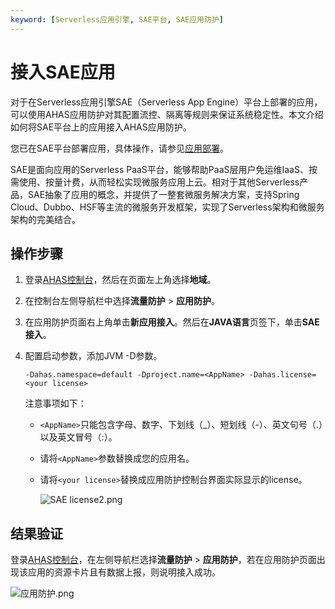 ```yaml
---
keyword: [Serverless应用引擎, SAE平台, SAE应用防护]
---
```


# 接入SAE应用

对于在Serverless应用引擎SAE（Serverless App Engine）平台上部署的应用，可以使用AHAS应用防护对其配置流控、隔离等规则来保证系统稳定性。本文介绍如何将SAE平台上的应用接入AHAS应用防护。

您已在SAE平台部署应用，具体操作，请参见[应用部署](/cn.zh-CN/应用部署/应用部署概述.md)。

SAE是面向应用的Serverless PaaS平台，能够帮助PaaS层用户免运维IaaS、按需使用、按量计费，从而轻松实现微服务应用上云。相对于其他Serverless产品，SAE抽象了应用的概念，并提供了一整套微服务解决方案，支持Spring Cloud、Dubbo、HSF等主流的微服务开发框架，实现了Serverless架构和微服务架构的完美结合。

## 操作步骤

1.  登录[AHAS控制台](https://ahas.console.aliyun.com)，然后在页面左上角选择**地域**。

2.  在控制台左侧导航栏中选择**流量防护** \> **应用防护**。

3.  在应用防护页面右上角单击**新应用接入**。然后在**JAVA语言**页签下，单击**SAE接入**。

4.  配置启动参数，添加JVM -D参数。

    ```
    -Dahas.namespace=default -Dproject.name=<AppName> -Dahas.license=<your license>
    ```

    注意事项如下：

    -   `<AppName>`只能包含字母、数字、下划线（\_）、短划线（-）、英文句号（.）以及英文冒号（:）。
    -   请将`<AppName>`参数替换成您的应用名。
    -   请将`<your license>`替换成应用防护控制台界面实际显示的license。

        ![SAE license2.png](https://static-aliyun-doc.oss-accelerate.aliyuncs.com/assets/img/zh-CN/9556725161/p246949.png)


## 结果验证

登录[AHAS控制台](https://ahas.console.aliyun.com)，在左侧导航栏选择**流量防护** \> **应用防护**，若在应用防护页面出现该应用的资源卡片且有数据上报，则说明接入成功。

![应用防护.png](https://static-aliyun-doc.oss-accelerate.aliyuncs.com/assets/img/zh-CN/1733858951/p139423.png)


